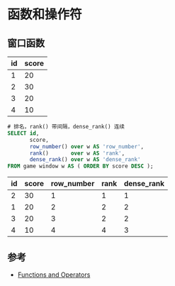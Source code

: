 # 函数和操作符

## 窗口函数

| id  | score |
| --- | ----- |
| 1   | 20    |
| 2   | 30    |
| 3   | 20    |
| 4   | 10    |

```sql
# 排名，rank() 带间隔，dense_rank() 连续
SELECT id,
       score,
       row_number() over w AS 'row_number',
       rank()       over w AS 'rank',
       dense_rank() over w AS 'dense_rank'
FROM game window w AS ( ORDER BY score DESC );
```

| id  | score | row_number | rank | dense_rank |
| --- | ----- | ---------- | ---- | ---------- |
| 2   | 30    | 1          | 1    | 1          |
| 1   | 20    | 2          | 2    | 2          |
| 3   | 20    | 3          | 2    | 2          |
| 4   | 10    | 4          | 4    | 3          |

## 参考

- [Functions and Operators](https://dev.mysql.com/doc/refman/8.0/en/functions.html)
